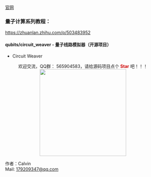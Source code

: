 <div align="left">
  <a href="http://qubits.top/">官网</a>
</div>  


### 量子计算系列教程：
https://zhuanlan.zhihu.com/p/503483952


#### qubits/circuit_weaver - 量子线路模拟器（开源项目） 
- Circuit Weaver




<div align="center">
  <div align="center">欢迎交流，QQ群： 565904583，请给源码项目点个 <b><font color="#CE0000">Star</font></b> 吧！！！</div>
<img src="https://qubits.oss-cn-shanghai.aliyuncs.com/images/qq.jpeg"  width = "280"  />
</div>

作者：Calvin    
Mail: 179209347@qq.com